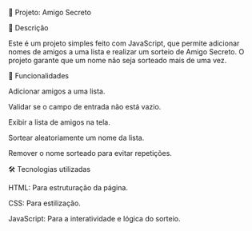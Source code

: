 🎁 Projeto: Amigo Secreto

📌 Descrição

Este é um projeto simples feito com JavaScript, que permite adicionar nomes de amigos a uma lista e realizar um sorteio de Amigo Secreto. O projeto garante que um nome não seja sorteado mais de uma vez.

🚀 Funcionalidades

Adicionar amigos a uma lista.

Validar se o campo de entrada não está vazio.

Exibir a lista de amigos na tela.

Sortear aleatoriamente um nome da lista.

Remover o nome sorteado para evitar repetições.

🛠 Tecnologias utilizadas

HTML: Para estruturação da página.

CSS: Para estilização.

JavaScript: Para a interatividade e lógica do sorteio.
